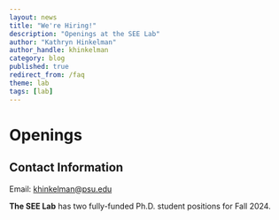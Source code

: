 ```yaml
---
layout: news
title: "We're Hiring!"
description: "Openings at the SEE Lab"
author: "Kathryn Hinkelman"
author_handle: khinkelman
category: blog
published: true
redirect_from: /faq
theme: lab
tags: [lab]
---
```


Openings
===============================================================

## Contact Information
Email: khinkelman@psu.edu

**The SEE Lab** has two fully-funded Ph.D. student positions for Fall 2024.

